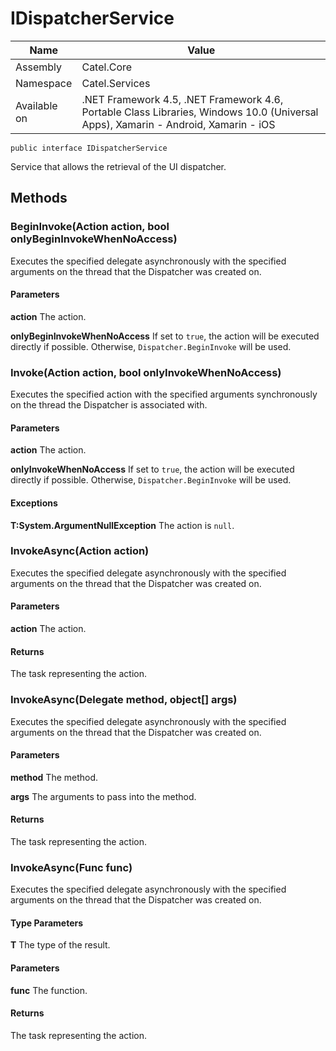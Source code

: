 

# IDispatcherService

Name|Value
---|---
Assembly|Catel.Core
Namespace|Catel.Services
Available on|.NET Framework 4.5, .NET Framework 4.6, Portable Class Libraries, Windows 10.0 (Universal Apps), Xamarin - Android, Xamarin - iOS

```
public interface IDispatcherService
```

Service that allows the retrieval of the UI dispatcher.



## Methods

### BeginInvoke(Action action, bool onlyBeginInvokeWhenNoAccess)

Executes the specified delegate asynchronously with the specified arguments on the thread that the Dispatcher was created on.

#### Parameters

**action**
The action.

**onlyBeginInvokeWhenNoAccess**
If set to ```true```, the action will be executed directly if possible. Otherwise, 
    ```Dispatcher.BeginInvoke``` will be used.



### Invoke(Action action, bool onlyInvokeWhenNoAccess)

Executes the specified action with the specified arguments synchronously on the thread the Dispatcher is associated with.

#### Parameters

**action**
The action.

**onlyInvokeWhenNoAccess**
If set to ```true```, the action will be executed directly if possible. Otherwise, 
    ```Dispatcher.BeginInvoke``` will be used.

#### Exceptions

**T:System.ArgumentNullException**
The action is ```null```.



### InvokeAsync(Action action)

Executes the specified delegate asynchronously with the specified arguments on the thread that the Dispatcher was created on.

#### Parameters

**action**
The action.

#### Returns

The task representing the action.



### InvokeAsync(Delegate method, object[] args)

Executes the specified delegate asynchronously with the specified arguments on the thread that the Dispatcher was created on.

#### Parameters

**method**
The method.

**args**
The arguments to pass into the method.

#### Returns

The task representing the action.



### InvokeAsync<T>(Func<T> func)

Executes the specified delegate asynchronously with the specified arguments on the thread that the Dispatcher was created on.

#### Type Parameters

**T**
The type of the result.

#### Parameters

**func**
The function.

#### Returns

The task representing the action.



